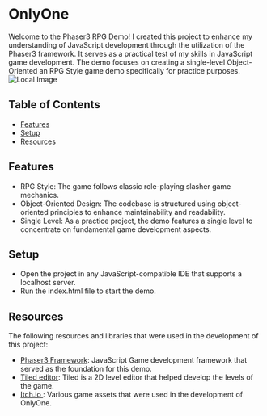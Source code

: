 # OnlyOne

Welcome to the Phaser3 RPG Demo!
I created this project to enhance my understanding of JavaScript development through the utilization of the Phaser3 framework. 
It serves as a practical test of my skills in JavaScript game development.
The demo focuses on creating a single-level Object-Oriented an RPG Style game demo specifically for practice purposes.
![Local Image](OnlyOne/assets/bg-menu.png)



## Table of Contents
- [Features](#features)
- [Setup](#setup)
- [Resources](#resources)

## Features

* RPG Style: The game follows classic role-playing slasher game mechanics.
* Object-Oriented Design: The codebase is structured using object-oriented principles to enhance maintainability and readability.
* Single Level: As a practice project, the demo features a single level to concentrate on fundamental game development aspects.

## Setup

* Open the project in any JavaScript-compatible IDE that supports a localhost server.
* Run the index.html file to start the demo.

## Resources

The following resources and libraries that were used in the development of this project:

- [Phaser3 Framework](https://phaser.io/): JavaScript Game development framework that served as the foundation for this demo.
- [Tiled editor](https://mapeditor.org): Tiled is a 2D level editor that helped develop the levels of the game.
- [Itch.io ](https://itch.io/): Various game assets that were used in the development of OnlyOne.

